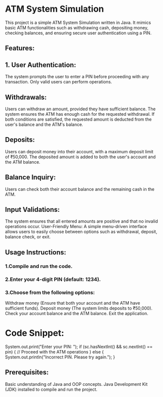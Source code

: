 # ATM System Simulation
This project is a simple ATM System Simulation written in Java. It mimics basic ATM functionalities such as withdrawing cash, depositing money, checking balances, and ensuring secure user authentication using a PIN.
## Features:
## 1. User Authentication: 
The system prompts the user to enter a PIN before proceeding with any transaction. Only valid users can perform operations.
## Withdrawals:
Users can withdraw an amount, provided they have sufficient balance.
The system ensures the ATM has enough cash for the requested withdrawal.
If both conditions are satisfied, the requested amount is deducted from the user's balance and the ATM's balance.
## Deposits:
Users can deposit money into their account, with a maximum deposit limit of ₹50,000.
The deposited amount is added to both the user's account and the ATM balance.
## Balance Inquiry:
Users can check both their account balance and the remaining cash in the ATM.
## Input Validations: 
The system ensures that all entered amounts are positive and that no invalid operations occur.
User-Friendly Menu: A simple menu-driven interface allows users to easily choose between options such as withdrawal, deposit, balance check, or exit.
## Usage Instructions:
### 1.Compile and run the code.
### 2.Enter your 4-digit PIN (default: 1234).
### 3.Choose from the following options:
Withdraw money (Ensure that both your account and the ATM have sufficient funds).
Deposit money (The system limits deposits to ₹50,000).
Check your account balance and the ATM balance.
Exit the application.
# Code Snippet:
System.out.print("Enter your PIN: ");
if (sc.hasNextInt() && sc.nextInt() == pin) {
    // Proceed with the ATM operations
} else {
    System.out.println("Incorrect PIN. Please try again.");
}

## Prerequisites:
Basic understanding of Java and OOP concepts.
Java Development Kit (JDK) installed to compile and run the project.
